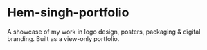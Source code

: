 # Hem-singh-portfolio
A showcase of my work in logo design, posters, packaging &amp; digital branding. Built as a view-only portfolio.
